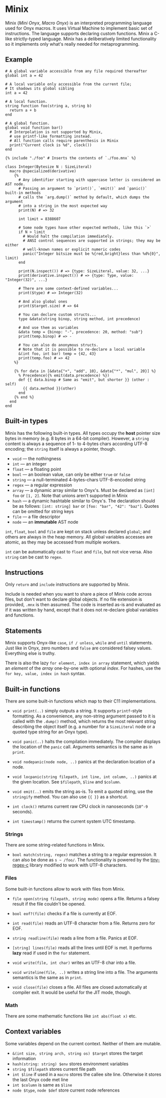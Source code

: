 # Minix

Minix (*Mini Onyx*, *Macro Onyx*) is an interpreted programming language used for Onyx macros. It uses Virtual Machine to implement basic set of instructions. The language supports declaring custom functions. Minix a C-like strictly-typed language. Minix has a deliberatively limited functionality so it implements only what's really needed for metaprogramming.

## Example

```minix
# A global variable accessible from any file required thereafter
global int a = 42

# A local variable only accessible from the current file;
# It shadows its global sibling
int a = 42

# A local function.
string function foo(string a, string b)
  return a + b
end

# A global function.
global void function bar()
  # Interpolation is not supported by Minix,
  # use printf-like formatting instead.
  # All function calls require parenthesis in Minix
  print("Current clock is %d", clock())
end
```

```onyx
{% include "./foo" # Inserts the contents of `./foo.mnx` %}

class Integer(Bytesize N : SizeLiteral)
  macro @specialized(derivative)
    {%
      # Any identifier starting with uppercase letter is considered an AST node.
      # Passing an argument to `print()`, `emit()` and `panic()` built-in methods
      # calls the `arg.dump()` method by default, which dumps the argument
      # into a string in the most expected way
      print(N) # => 32

      int limit = 8388607

      # Some node types have other expected methods, like this `>`
      if N > limit
        # Would halt the compilation immediately.
        # ANSI control sequences are supported in strings; they may be either
        # well-known names or explicit numeric codes
        panic("Integer bitsize must be %{red,bright}less than %d%{0}", limit)
      end

      print(N.inspect()) # => {type: SizeLiteral, value: 32, ...}
      print(derivative.inspect()) # => {type: Type, value: "Integer(32)", ...}

      # There are some context-defined variables...
      print($type) # => Integer(32)

      # And also global ones
      print($target.size) # => 64

      # You can declare custom structs...
      type &data(string binop, string method, int precedence)

      # And use them as variables
      &data temp = {binop: "-", precedence: 20, method: "sub"}
      print(temp.binop) # => -

      # You can also do anonymous structs.
      # Note that it is possible to re-declare a local variable
      &(int foo, int bar) temp = {42, 43}
      print(temp.foo) # => 42
    %}

    {% for data in [&data{"+", "add", 10}, &data{"*", "mul", 20}] %}
      % Precedence({% emit(data.precedence) %})
      def {{ data.binop # Same as "emit", but shorter }} (other : self)
        {{ data.method }}(other)
      end
    {% end %}
  end
end
```

## Built-in types

Minix has the following built-in types. All types occupy the **host** pointer size bytes in memory (e.g. 8 bytes in a 64-bit compiler). However, a `string` content is always a sequence of 1- to 4-bytes chars according UTF-8 encoding; the `string` itself is always a pointer, though.

  * `void` — the nothingness
  * `int` — an integer
  * `float` — a floating point
  * `bool` — an boolean value, can only be either `true` or `false`
  * `string` — a null-terminated 4-bytes-chars UTF-8-encoded string
  * `regex` — a regular expression
  * `array` — a dynamic array similar to Onyx's. Must be declared as `[int] foo` or `[1, 2]`. Note that unions aren't supported in Minix
  * `hash` — a dynamic hashtable similar to Onyx's. The declaration should be as follows: `[int: string] bar` or `[foo: "bar", "42": "baz"]`. Quotes can be omitted for string keys
  * `file` — a file descriptor
  * `node` — an **immutable** AST node

`int`, `float`, `bool` and `file` are kept on stack unless declared `global`; and others are always in the heap memory. All global variables accesses are atomic, as they may be accessed from multiple workers.

`int` can be automatically cast to `float` and `file`, but not vice versa. Also `string` can be cast to `regex`.

## Instructions

Only `return` and `include` instructions are supported by Minix.

Include is needed when you want to share a piece of Minix code across files, but don't want to declare global objects. If no file extension is provided, `.mnx` is then assumed. The code is inserted as-is and evaluated as if it was written by hand, except that it does not re-declare global variables and functions.

## Statements

Minix supports Onyx-like `case`, `if / unless`, `while` and `until` statements. Just like in Onyx, zero numbers and `false` are considered falsey values. Everything else is truthy.

There is also the lazy `for element, index in array` statement, which yields an *element* of the *array* one-by-one with optional *index*. For hashes, use the `for key, value, index in hash` syntax.

## Built-in functions

There are some built-in functions which map to their C11 implementations.

  * `void print(..)` simply outputs a string. It supports `printf`-style formatting. As a convenience, any non-string argument passed to it is called with the `.dump()` method, which returns the most relevant string describing the object itself (e.g. a number for a `SizeLiteral` node or a quoted type string for  an Onyx type).

  * `void panic(..)` halts the compilation immediately. The compiler displays the location of the `panic` call. Arguments semantics is the same as in `print`.

  * `void nodepanic(node node, ..)` panics at the declaration location of a node.

  * `void locpanic(string filepath, int line, int column, ..)` panics at the given location. See `$filepath`, `$line` and `$column`.

  * `void emit(..)` emits the string as-is. To emit a quoted string, use the `stringify` method. You can also use `{{ }}` as a shortcut.

  <!-- * `void free(arg)` frees the memory occupied by the argument. Freeing is not mandatory, but may be useful in long-running context, i.e. during a hot-reload session. Note that local variables and functions are automatically freed upon exiting the file. Calling `free` may raise a error if the variable is already freed, but it never segfaults -->

  * `int clock()` returns current raw CPU clock in nanoseconds (`10^-9` seconds).

  * `int timestamp()` returns the current system UTC timestamp.

### Strings

There are some string-related functions in Minix.

  <!-- * `string string:wrap(string wrapper)` wraps a string into *wrapper*. It is useful for emitting types, e.g. `Int32.dump().wrap("'") == "'foo'"`. -->

  * `bool match(string, regex)` matches a string to a regular expression. It can also be done as `s ~ /foo/`. The functionality is powered by the [tiny-regex-c](https://github.com/kokke/tiny-regex-c) library modified to work with UTF-8 characters.

### Files

Some built-in functions allow to work with files from Minix.

  * `file open(string filepath, string mode)` opens a file. Returns a falsey result if the file couldn't be opened.

  * `bool eof?(file)` checks if a file is currently at EOF.

  * `int read(file)` reads an UTF-8 character from a file. Returns zero for EOF.

  * `string readline(file)` reads a line from a file. Panics at EOF.

  * `[string] lines(file)` reads all the lines until EOF is met. It performs **lazy** read if used in the `for` statement.

  * `void write(file, int char)` writes an UTF-8 char into a file.

  * `void writeline(file, ..)` writes a string line into a file. The arguments semantics is the same as in `print`.

  * `void close(file)` closes a file. All files are closed automatically at compiler exit. It would be useful for the JIT mode, though.

### Math

There are some mathematic functions like `int abs(float x)` etc.

## Context variables

Some variables depend on the current context. Neither of them are mutable.

  * `&(int size, string arch, string os) $target` stores the target information
  * `hash(string: string) $env` stores environment variables
  * `string $filepath` stores current file path
  * `int $line` if used in a `macro` stores the callee site line. Otherwise it stores the last Onyx code met line
  * `int $column` is same as `$line`
  * `node $type`, `node $def` store current node references
